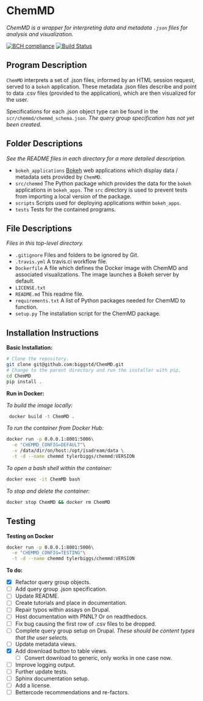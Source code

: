 ChemMD
======

*ChemMD is a wrapper for interpreting data and metadata `.json` files
for analysis and visualization.*

[![BCH compliance](https://bettercodehub.com/edge/badge/biggstd/ChemMD?branch=master)](https://bettercodehub.com/)
[![Build Status](https://travis-ci.org/biggstd/ChemMD.svg?branch=master)](https://travis-ci.org/biggstd/ChemMD)

Program Description
-------------------

`ChemMD` interprets a set of .json files, informed by an HTML session
request, served to a `bokeh` application. These metadata .json files
describe and point to data .csv files (provided to the application),
which are then visualized for the user.

Specifications for each .json object type can be found in the
`scr/chemmd/chemmd_schema.json`. *The query group specification has
not yet been created.*

Folder Descriptions
-------------------

*See the README files in each directory for a more detailed
description.*

+ `bokeh_applications` [Bokeh](https://github.com/bokeh/bokeh) web
    applications which display data / metadata sets provided
    by `ChemMD`.
+ `src/chemmd` The Python package which provides the data
    for the `bokeh` applications in `bokeh_apps`. The `src`
    directory is used to prevent tests from importing a local
    version of the package.
+ `scripts` Scripts used for deploying applications within
    `bokeh_apps`.
+ `tests` Tests for the contained programs.

File Descriptions
-----------------

*Files in this top-level directory.*

+ `.gitignore` Files and folders to be ignored by Git.
+ `.travis.yml` A travis.ci workflow file.
+ `Dockerfile` A file which defines the Docker image with
   ChemMD and associated visualizations. The image launches
   a Bokeh server by default. 
+ `LICENSE.txt` 
+ `README.md` This readme file.
+ `requirements.txt` A list of Python packages needed for
   ChemMD to function.
+ `setup.py` The installation script for the ChemMD package.


Installation Instructions
-------------------------

**Basic Installation:**

```bash
# Clone the repository.
git clone git@github.com:biggstd/ChemMD.git
# Change to the parent directory and run the installer with pip.
cd ChemMD
pip install .
```

**Run in Docker:**

*To build the image locally:*

```bash
 docker build -t ChemMD .
```

*To run the container from Docker Hub:*

```bash
docker run -p 0.0.0.1:8001:5006\
  -e "CHEMMD_CONFIG=DEFAULT"\
  -v /data/dir/on/host:/opt/isadream/data \
  -t -d --name chemmd tylerbiggs/chemmd:VERSION
```

*To open a bash shell within the container:*

```bash
docker exec -it ChemMD bash
```

*To stop and delete the container:*

```bash
docker stop ChemMD && docker rm ChemMD
```

Testing
-------

**Testing on Docker**

```bash
docker run -p 0.0.0.1:8001:5006\
  -e "CHEMMD_CONFIG=TESTING"\
  -t -d --name chemmd tylerbiggs/chemmd:VERSION
```

**To do:**

+ [x] Refactor query group objects.
+ [ ] Add query group .json specification.
+ [ ] Update README.
+ [ ] Create tutorials and place in documentation.
+ [ ] Repair typos within assays on Drupal.
+ [ ] Host documentation with PNNL? Or on readthedocs.
+ [ ] Fix bug causing the first row of .csv files to be dropped.
+ [ ] Complete query group setup on Drupal.
    *These should be content types that the user selects.*
+ [ ] Update metadata views.
+ [x] Add download button to table views.
    + [ ] Convert download to generic, only works in one case now.
+ [ ] Improve logging output.
+ [ ] Further update tests.
+ [ ] Sphinx documentation setup.
+ [ ] Add a license.
+ [ ] Bettercode recommendations and re-factors.
